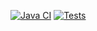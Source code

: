 [![Java CI](https://github.com/keber/SeleniumTests/actions/workflows/testrun.yml/badge.svg)](https://github.com/keber/SeleniumTests/actions/workflows/testrun.yml)
[![Tests](https://img.shields.io/endpoint?url=https%3A%2F%2Fgist.githubusercontent.com%2Fkeber%2Fbf1bff0a38948277a263377401536440%2Fraw%2FSeleniumTests-junit-tests.json)](https://keber.github.io/SeleniumTests/)
